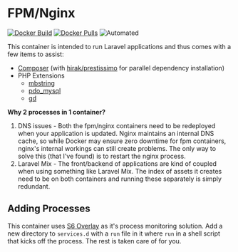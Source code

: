 # FPM/Nginx

[![Docker Build](https://img.shields.io/docker/build/bkuhl/fpm-nginx.svg)](https://hub.docker.com/r/bkuhl/fpm-nginx)
[![Docker Pulls](https://img.shields.io/docker/pulls/bkuhl/fpm-nginx.svg)](https://hub.docker.com/r/bkuhl/fpm-nginx)
![Automated](https://img.shields.io/docker/automated/bkuhl/fpm-nginx.svg)

This container is intended to run Laravel applications and thus comes with a few items to assist:

 * [Composer](https://getcomposer.org) (with [hirak/prestissimo](https://github.com/hirak/prestissimo) for parallel dependency installation)
 * PHP Extensions
   * [mbstring](http://php.net/manual/en/book.mbstring.php)
   * [pdo_mysql](http://php.net/manual/en/ref.pdo-mysql.php)
   * [gd](http://php.net/manual/en/book.image.php)

**Why 2 processes in 1 container?**

 1. DNS issues - Both the fpm/nginx containers need to be redeployed when your application is updated.  Nginx maintains an internal DNS cache, so while Docker may ensure zero downtime for fpm containers, nginx's internal workings can still create problems.  The only way to solve this (that I've found) is to restart the nginx process.
 2. Laravel Mix - The front/backend of applications are kind of coupled when using something like Laravel Mix.  The index of assets it creates need to be on both containers and running these separately is simply redundant.  

## Adding Processes

This container uses [S6 Overlay](https://github.com/just-containers/s6-overlay) as it's process monitoring solution.  Add a new directory to `services.d` with a `run` file in it where `run` in a shell script that kicks off the process.  The rest is taken care of for you.
